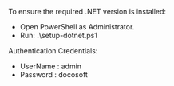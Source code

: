 To ensure the required .NET version is installed:
- Open PowerShell as Administrator.
- Run: .\setup-dotnet.ps1

Authentication Credentials:
- UserName : admin
- Password : docosoft